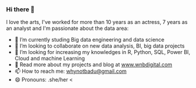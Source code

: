 ### Hi there 👋

I love the arts, I've worked for more than 10 years as an actress, 7 years as an analyst and I'm passionate about the data area:
- 🌱 I’m currently studing Big data engineering and data science
- 👯 I’m looking to collaborate on new data analysis, BI, big data projects
- 🤔 I’m looking for increasing my knowledges in R, Python, SQL, Power BI, Cloud and machine Learning 
- 🌱 Read more about my projects and blog at www.wnbdigital.com
- 📫 How to reach me: whynotbadu@gmail.com
- 😄 Pronouns: .she/her
<


